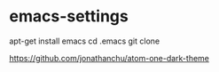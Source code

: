 # emacs-settings

apt-get install emacs<version>
cd .emacs
git clone 

https://github.com/jonathanchu/atom-one-dark-theme

